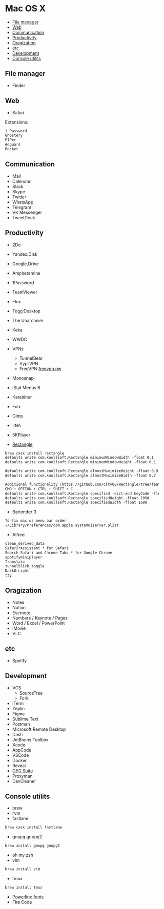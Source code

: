 # Mac OS X

* [File manager](#file-manager)
* [Web](#web)
* [Communication](#communication)
* [Productivity](#productivity)
* [Oragization](#oragization)
* [etc](#etc)
* [Development](#development)
* [Console utilits](#console-utilits)

## File manager

* Finder

## Web

* Safari

Extensions:

```txt
1 Password
Ghostery
PIPer
Adguard
Pocket
```

## Communication

* Mail
* Calendar
* Slack
* Skype
* Twitter
* WhatsApp
* Telegram
* VK Messenger
* TweetDeck

## Productivity

* 2Do
* Yandex.Disk
* Google.Drive
* Amphetamine
* 1Password
* TeamViewer
* Flux
* TogglDesktop
* The Unarchiver
* Keka
* WWDC
* VPNs
  * TunnelBear
  * VyprVPN
  * FreeVPN [freevpn.pw](freevpn.pw)
* Monosnap
* iStat Menus 6
* Karabiner
* Folx
* Gimp
* IINA
* 5KPlayer

* [Rectangle](https://github.com/rxhanson/Rectangle)

```txt
brew cask install rectangle
defaults write com.knollsoft.Rectangle minimumWindowWidth -float 0.1
defaults write com.knollsoft.Rectangle minimumWindowHeight -float 0.1

defaults write com.knollsoft.Rectangle almostMaximizeHeight -float 0.9
defaults write com.knollsoft.Rectangle almostMaximizeWidth -float 0.7

Additional functionality (https://github.com/oltv00/Rectangle/tree/feature/specified-window-action)
CMD + OPTION + CTRL + SHIFT + C
defaults write com.knollsoft.Rectangle specified -dict-add keyCode -float 8 modifierFlags -float 1966080
defaults write com.knollsoft.Rectangle specifiedHeight -float 1050
defaults write com.knollsoft.Rectangle specifiedWidth -float 1680
```

* Bartender 3

```txt
To fix mac os menu bar order
~/Library/Preferences/com.apple.systemuiserver.plist
```

* Alfred

```txt
clean_derived_data
Safari*Assistant * for Safari
Search Safari and Chrome Tabs * for Google Chrome
spotifyminiplayer
Translate
tunnelblick_toggle
DarkOrLight
tty
```

## Oragization

* Notes
* Notion
* Evernote
* Numbers / Keynote / Pages
* Word / Excel / PowerPoint
* iMovie
* VLC

## etc

* Spotify

## Development

* VCS
  * SourceTree
  * Fork
* iTerm
* Zeplin
* Figma
* Sublime Text
* Postman
* Microsoft Remote Desktop
* Dash
* JetBrains Toolbox
* Xcode
* AppCode
* VSCode
* Docker
* Reveal
* [GPG Suite](https://gpgtools.org/)
* Proxyman
* DevCleaner

## Console utilits

* brew
* rvm
* fastlane

```txt
brew cask install fastlane
```

* gnupg gnupg2

```txt
brew install gnupg gnupg2
```

* oh my zsh
* vim

```txt
brew install vim
```

* tmux

```txt
brew install tmux
```

* [Powerline fonts](https://github.com/powerline/fonts)
* Fire Code
